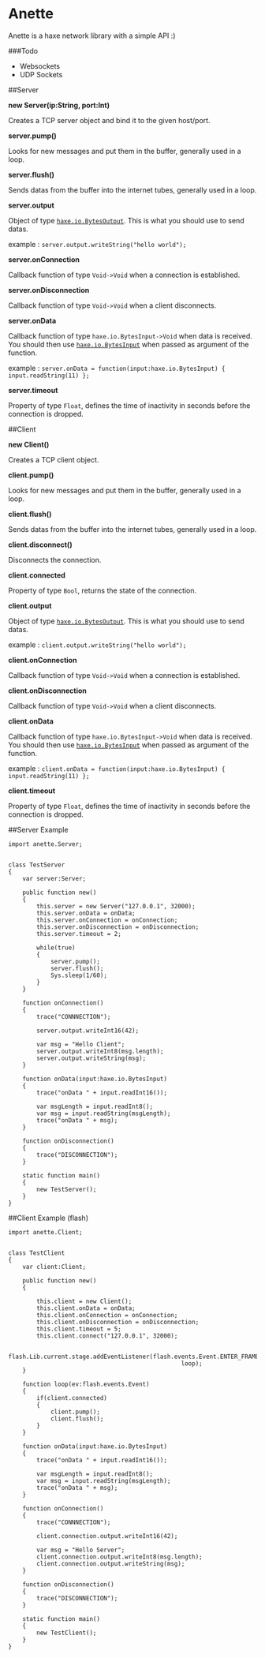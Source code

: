 Anette
======

Anette is a haxe network library with a simple API :)

###Todo
* Websockets
* UDP Sockets

##Server

**new Server(ip:String, port:Int)**

Creates a TCP server object and bind it to the given host/port.

**server.pump()**

Looks for new messages and put them in the buffer, generally used in a loop.

**server.flush()**

Sends datas from the buffer into the internet tubes, generally used in a loop.

**server.output**

Object of type [`haxe.io.BytesOutput`](http://api.haxe.org/haxe/io/BytesOutput.html). This is what you should use to send datas.

example : `server.output.writeString("hello world");`

**server.onConnection**

Callback function of type `Void->Void` when a connection is established.

**server.onDisconnection**

Callback function of type `Void->Void` when a client disconnects.

**server.onData**

Callback function of type `haxe.io.BytesInput->Void` when data is received. You should then use [`haxe.io.BytesInput`](http://api.haxe.org/haxe/io/BytesInput.html) when passed as argument of the function.

example : `server.onData = function(input:haxe.io.BytesInput) { input.readString(11) };`

**server.timeout**

Property of type `Float`, defines the time of inactivity in seconds before the connection is dropped.


##Client

**new Client()**

Creates a TCP client object.

**client.pump()**

Looks for new messages and put them in the buffer, generally used in a loop.

**client.flush()**

Sends datas from the buffer into the internet tubes, generally used in a loop.

**client.disconnect()**

Disconnects the connection.

**client.connected**

Property of type `Bool`, returns the state of the connection.

**client.output**

Object of type [`haxe.io.BytesOutput`](http://api.haxe.org/haxe/io/BytesOutput.html). This is what you should use to send datas.

example : `client.output.writeString("hello world");`

**client.onConnection**

Callback function of type `Void->Void` when a connection is established.

**client.onDisconnection**

Callback function of type `Void->Void` when a client disconnects.

**client.onData**

Callback function of type `haxe.io.BytesInput->Void` when data is received. You should then use [`haxe.io.BytesInput`](http://api.haxe.org/haxe/io/BytesInput.html) when passed as argument of the function.

example : `client.onData = function(input:haxe.io.BytesInput) { input.readString(11) };`

**client.timeout**

Property of type `Float`, defines the time of inactivity in seconds before the connection is dropped.


##Server Example

```
import anette.Server;


class TestServer
{
    var server:Server;

    public function new()
    {
        this.server = new Server("127.0.0.1", 32000);
        this.server.onData = onData;
        this.server.onConnection = onConnection;
        this.server.onDisconnection = onDisconnection;
        this.server.timeout = 2;

        while(true)
        {
            server.pump();
            server.flush();
            Sys.sleep(1/60);
        }
    }

    function onConnection()
    {
        trace("CONNNECTION");

        server.output.writeInt16(42);

        var msg = "Hello Client";
        server.output.writeInt8(msg.length);
        server.output.writeString(msg);
    }

    function onData(input:haxe.io.BytesInput)
    {
        trace("onData " + input.readInt16());

        var msgLength = input.readInt8();
        var msg = input.readString(msgLength);
        trace("onData " + msg);
    }

    function onDisconnection()
    {
        trace("DISCONNECTION");
    }

    static function main()
    {
        new TestServer();
    }
}
```


##Client Example (flash)

```
import anette.Client;


class TestClient
{
    var client:Client;

    public function new()
    {

        this.client = new Client();
        this.client.onData = onData;
        this.client.onConnection = onConnection;
        this.client.onDisconnection = onDisconnection;
        this.client.timeout = 5;
        this.client.connect("127.0.0.1", 32000);

        flash.Lib.current.stage.addEventListener(flash.events.Event.ENTER_FRAME,
                                                 loop);
    }

    function loop(ev:flash.events.Event)
    {
        if(client.connected)
        {
            client.pump();
            client.flush();
        }
    }

    function onData(input:haxe.io.BytesInput)
    {
        trace("onData " + input.readInt16());

        var msgLength = input.readInt8();
        var msg = input.readString(msgLength);
        trace("onData " + msg);
    }

    function onConnection()
    {
        trace("CONNNECTION");
        
        client.connection.output.writeInt16(42);

        var msg = "Hello Server";
        client.connection.output.writeInt8(msg.length);
        client.connection.output.writeString(msg);
    }

    function onDisconnection()
    {
        trace("DISCONNECTION");
    }

    static function main()
    {
        new TestClient();
    }
}

```
